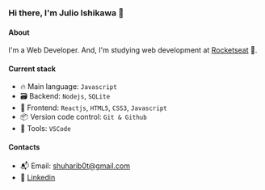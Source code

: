 ### Hi there, I'm Julio Ishikawa 👋

#### About
I'm a Web Developer. And, I'm studying web development at [Rocketseat](https://rocketseat.com.br/) :rocket:.

#### Current stack
- 🔥 Main language: `Javascript`
- 🗃️ Backend: `Nodejs`, `SQLite`
- 🚧 Frontend: `Reactjs`, `HTML5`, `CSS3`, `Javascript`
- 📦️ Version code control: `Git & Github`
- 🔧 Tools: `VSCode`

#### Contacts 
- 📬 Email: shuharib0t@gmail.com
- 👤 [Linkedin](https://www.linkedin.com/in/julio-ishikawa-449417213/)
